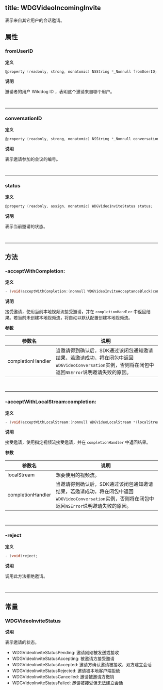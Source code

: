 title: WDGVideoIncomingInvite
---

表示来自其它用户的会话邀请。

## 属性

### fromUserID

**定义**

```objectivec
@property (readonly, strong, nonatomic) NSString *_Nonnull fromUserID;
```

**说明**

邀请者的用户 Wilddog ID ，表明这个邀请来自哪个用户。

</br>

---

### conversationID

**定义**

```objectivec
@property (readonly, strong, nonatomic) NSString *_Nonnull conversationID;
```

**说明**

表示邀请参加的会议的编号。

</br>

---

### status

**定义**

```objectivec
@property (readonly, assign, nonatomic) WDGVideoInviteStatus status;
```

**说明**

表示当前邀请的状态。

</br>

---

## 方法

### -acceptWithCompletion:

**定义**

```objectivec
- (void)acceptWithCompletion:(nonnull WDGVideoInviteAcceptanceBlock)completionHandler;
```

**说明**

接受邀请，使用当前本地视频流接受邀请，并在 `completionHandler` 中返回结果。若当前未创建本地视频流，将自动以默认配置创建本地视频流。

**参数**

 参数名 | 说明 
---|---
completionHandler|当邀请得到确认后，SDK通过该闭包通知邀请结果，若邀请成功，将在闭包中返回`WDGVideoConversation`实例，否则将在闭包中返回`NSError`说明邀请失败的原因。

</br>

---

### -acceptWithLocalStream:completion:

**定义**

```objectivec
- (void)acceptWithLocalStream:(nonnull WDGVideoLocalStream *)localStreamcompletion:(nonnull WDGVideoInviteAcceptanceBlock)completionHandler;
```

**说明**

接受邀请，使用指定视频流接受邀请，并在 `completionHandler` 中返回结果。

**参数**

 参数名 | 说明 
---|---
localStream|想要使用的视频流。 
completionHandler|当邀请得到确认后，SDK通过该闭包通知邀请结果，若邀请成功，将在闭包中返回`WDGVideoConversation`实例，否则将在闭包中返回`NSError`说明邀请失败的原因。

</br>

---

### -reject

**定义**

```objectivec
- (void)reject;
```

**说明**

调用此方法拒绝邀请。

</br>

---

## 常量

### WDGVideoInviteStatus

**说明**

表示邀请的状态。

- WDGVideoInviteStatusPending: 邀请刚刚被发送或接收
- WDGVideoInviteStatusAccepting: 被邀请方接受邀请
- WDGVideoInviteStatusAccepted: 邀请方确认邀请被接收，双方建立会话
- WDGVideoInviteStatusRejected: 邀请被本地客户端拒绝
- WDGVideoInviteStatusCancelled: 邀请被邀请方撤销
- WDGVideoInviteStatusFailed: 邀请被接受但无法建立会话
